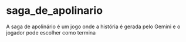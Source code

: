 # saga_de_apolinario
A saga de apolinário é um jogo onde a história é gerada pelo Gemini e o jogador pode escolher como termina
